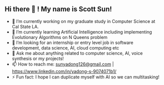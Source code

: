 ## Hi there 👋 ! My name is Scott Sun!

- 🔭 I’m currently working on my graduate study in Computer Science at Cal State LA. 
- 🌱 I’m currently learning Artificial Intelligence including implementing Evolutionary Algorithms on N Queens problem
- 🤔 I’m looking for an internship or entry level job in software development, data science, AI, cloud computing etc
- 💬 Ask me about anything related to computer science, AI, voice synthesis or my projects!
- 📫 How to reach me: sunyadong126@gmail.com | https://www.linkedin.com/in/yadong-s-9074071b1/
- ⚡ Fun fact: I hope I can duplicate myself with AI so we can multitasking!

<!--
**scottsun2020/scottsun2020** is a ✨ _special_ ✨ repository because its `README.md` (this file) appears on your GitHub profile.

Here are some ideas to get you started:

- 🔭 I’m currently working on ...
- 🌱 I’m currently learning ...
- 👯 I’m looking to collaborate on ...
- 🤔 I’m looking for help with ...
- 💬 Ask me about ...
- 📫 How to reach me: ...
- 😄 Pronouns: ...
- ⚡ Fun fact: ...
-->
